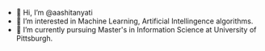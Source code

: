 - 👋 Hi, I’m @aashitanyati
- 👀 I’m interested in Machine Learning, Artificial Intellingence algorithms.
- 🌱 I’m currently pursuing Master's in Information Science at University of Pittsburgh.

<!---
aashitanyati/aashitanyati is a ✨ special ✨ repository because its `README.md` (this file) appears on your GitHub profile.
You can click the Preview link to take a look at your changes.
--->
